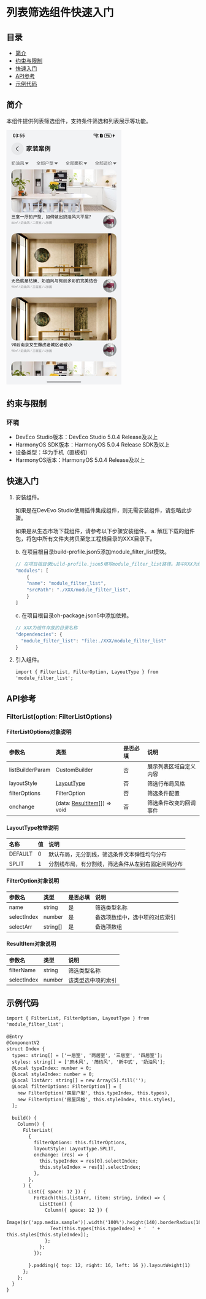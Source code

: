 # 列表筛选组件快速入门

## 目录

- [简介](#简介)
- [约束与限制](#约束与限制)
- [快速入门](#快速入门)
- [API参考](#API参考)
- [示例代码](#示例代码)

## 简介

本组件提供列表筛选组件，支持条件筛选和列表展示等功能。

<img src="screenshot/list.jpeg" width="300">

## 约束与限制

### 环境

* DevEco Studio版本：DevEco Studio 5.0.4 Release及以上
* HarmonyOS SDK版本：HarmonyOS 5.0.4 Release SDK及以上
* 设备类型：华为手机（直板机）
* HarmonyOS版本：HarmonyOS 5.0.4 Release及以上

## 快速入门

1. 安装组件。

   如果是在DevEvo Studio使用插件集成组件，则无需安装组件，请忽略此步骤。

   如果是从生态市场下载组件，请参考以下步骤安装组件。
   a. 解压下载的组件包，将包中所有文件夹拷贝至您工程根目录的XXX目录下。

   b. 在项目根目录build-profile.json5添加module_filter_list模块。

    ```typescript
    // 在项目根目录build-profile.json5填写module_filter_list路径。其中XXX为组件存放的目录名
    "modules": [
        {
        "name": "module_filter_list",
        "srcPath": "./XXX/module_filter_list",
        }
    ]
    ```
   c. 在项目根目录oh-package.json5中添加依赖。
    ```typescript
    // XXX为组件存放的目录名称
    "dependencies": {
      "module_filter_list": "file:./XXX/module_filter_list"
    }
   ```

2. 引入组件。

    ```
    import { FilterList, FilterOption, LayoutType } from 'module_filter_list';
    ```

## API参考

### FilterList(option: FilterListOptions)

#### FilterListOptions对象说明

| 参数名              | 类型                                              | 是否必填 | 说明          |
|:-----------------|:------------------------------------------------|:-----|:------------|
| listBuilderParam | CustomBuilder                                   | 否    | 展示列表区域自定义内容 |
| layoutStyle      | [LayoutType](#LayoutType枚举说明)                   | 否    | 筛选行布局风格     |
| filterOptions    | FilterOption[](#FilterOption对象说明)               | 否    | 筛选条件配置      |
| onchange         | (data: [ResultItem](#ResultItem对象说明)[]) => void | 否    | 筛选条件改变的回调事件 |

#### LayoutType枚举说明

| 名称      | 值 | 说明                        |
|:--------|:--|:--------------------------|
| DEFAULT | 0 | 默认布局，无分割线，筛选条件文本弹性均匀分布    |
| SPLIT   | 1 | 分割线布局，有分割线，筛选条件从左到右固定间隔分布 |

#### FilterOption对象说明

| 参数名         | 类型       | 是否必填 | 说明              |
|:------------|:---------|:-----|:----------------|
| name        | string   | 是    | 筛选类型名称          |
| selectIndex | number   | 是    | 备选项数组中，选中项的对应索引 |
| selectArr   | string[] | 是    | 备选项数组           |

#### ResultItem对象说明

| 参数名         | 类型     | 说明        |
|:------------|:-------|:----------|
| filterName  | string | 筛选类型名称    |
| selectIndex | number | 该类型选中项的索引 |

## 示例代码

```
import { FilterList, FilterOption, LayoutType } from 'module_filter_list';

@Entry
@ComponentV2
struct Index {
  types: string[] = ['一居室', '两居室', '三居室', '四居室'];
  styles: string[] = ['原木风', '简约风', '新中式', '奶油风'];
  @Local typeIndex: number = 0;
  @Local styleIndex: number = 0;
  @Local listArr: string[] = new Array(5).fill('');
  @Local filterOptions: FilterOption[] = [
    new FilterOption('房屋户型', this.typeIndex, this.types),
    new FilterOption('房屋风格', this.styleIndex, this.styles),
  ];

  build() {
    Column() {
      FilterList(
        {
          filterOptions: this.filterOptions,
          layoutStyle: LayoutType.SPLIT,
          onchange: (res) => {
            this.typeIndex = res[0].selectIndex;
            this.styleIndex = res[1].selectIndex;
          },
        },
      ) {
        List({ space: 12 }) {
          ForEach(this.listArr, (item: string, index) => {
            ListItem() {
              Column({ space: 12 }) {
                Image($r('app.media.sample')).width('100%').height(140).borderRadius(16);
                Text(this.types[this.typeIndex] + '  ' + this.styles[this.styleIndex]);
              };
            };
          });

        }.padding({ top: 12, right: 16, left: 16 }).layoutWeight(1)
      };
    };
  }
}
```
